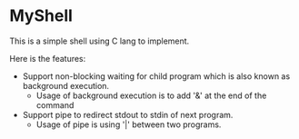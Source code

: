 # MyShell

This is a simple shell using C lang to implement.

Here is the features:
* Support non-blocking waiting for child program which is also known as background execution.
  * Usage of background execution is to add '&' at the end of the command
* Support pipe to redirect stdout to stdin of next program.
  * Usage of pipe is using '|' between two programs.

